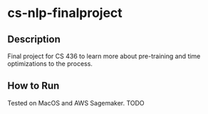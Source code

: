 # cs-nlp-finalproject

## Description
Final project for CS 436 to learn more about pre-training and time 
optimizations to the process.

## How to Run
Tested on MacOS and AWS Sagemaker.
TODO
